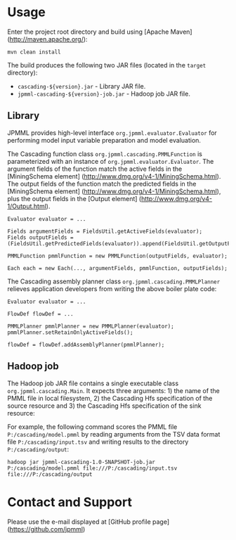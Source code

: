 # Usage #

Enter the project root directory and build using [Apache Maven] (http://maven.apache.org/):
```
mvn clean install
```

The build produces the following two JAR files (located in the `target` directory):
* `cascading-${version}.jar` - Library JAR file.
* `jpmml-cascading-${version}-job.jar` - Hadoop job JAR file.


## Library ##

JPMML provides high-level interface `org.jpmml.evaluator.Evaluator` for performing model input variable preparation and model evaluation.

The Cascading function class `org.jpmml.cascading.PMMLFunction` is parameterized with an instance of `org.jpmml.evaluator.Evaluator`. The argument fields of the function match the active fields in the [MiningSchema element] (http://www.dmg.org/v4-1/MiningSchema.html). The output fields of the function match the predicted fields in the [MiningSchema element] (http://www.dmg.org/v4-1/MiningSchema.html), plus the output fields in the [Output element] (http://www.dmg.org/v4-1/Output.html).
```
Evaluator evaluator = ...

Fields argumentFields = FieldsUtil.getActiveFields(evaluator);
Fields outputFields = (FieldsUtil.getPredictedFields(evaluator)).append(FieldsUtil.getOutputFields(evaluator));

PMMLFunction pmmlFunction = new PMMLFunction(outputFields, evaluator);

Each each = new Each(..., argumentFields, pmmlFunction, outputFields);
```

The Cascading assembly planner class `org.jpmml.cascading.PMMLPlanner` relieves application developers from writing the above boiler plate code:
```
Evaluator evaluator = ...

FlowDef flowDef = ...

PMMLPlanner pmmlPlanner = new PMMLPlanner(evaluator);
pmmlPlanner.setRetainOnlyActiveFields();

flowDef = flowDef.addAssemblyPlanner(pmmlPlanner);
```

## Hadoop job ##

The Hadoop job JAR file contains a single executable class `org.jpmml.cascading.Main`. It expects three arguments: 1) the name of the PMML file in local filesystem, 2) the Cascading Hfs specification of the source resource and 3) the Cascading Hfs specification of the sink resource:

For example, the following command scores the PMML file `P:/cascading/model.pmml` by reading arguments from the TSV data format file `P:/cascading/input.tsv` and writing results to the directory `P:/cascading/output`:
```
hadoop jar jpmml-cascading-1.0-SNAPSHOT-job.jar P:/cascading/model.pmml file:///P:/cascading/input.tsv file:///P:/cascading/output
```


# Contact and Support #

Please use the e-mail displayed at [GitHub profile page] (https://github.com/jpmml)